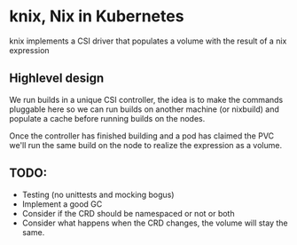 # knix, Nix in Kubernetes
knix implements a CSI driver that populates a volume with the result of a nix expression

## Highlevel design
We run builds in a unique CSI controller, the idea is to make the commands
pluggable here so we can run builds on another machine (or nixbuild) and populate
a cache before running builds on the nodes.

Once the controller has finished building and a pod has claimed the PVC we'll
run the same build on the node to realize the expression as a volume.

## TODO:
* Testing (no unittests and mocking bogus)
* Implement a good GC
* Consider if the CRD should be namespaced or not or both
* Consider what happens when the CRD changes, the volume will stay the same.

